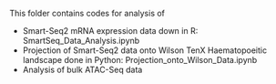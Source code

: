 This folder contains codes for analysis of 
- Smart-Seq2 mRNA expression data down in R: SmartSeq_Data_Analysis.ipynb
- Projection of Smart-Seq2 data onto Wilson TenX Haematopoeitic landscape done in Python: Projection_onto_Wilson_Data.ipynb
- Analysis of bulk ATAC-Seq data
